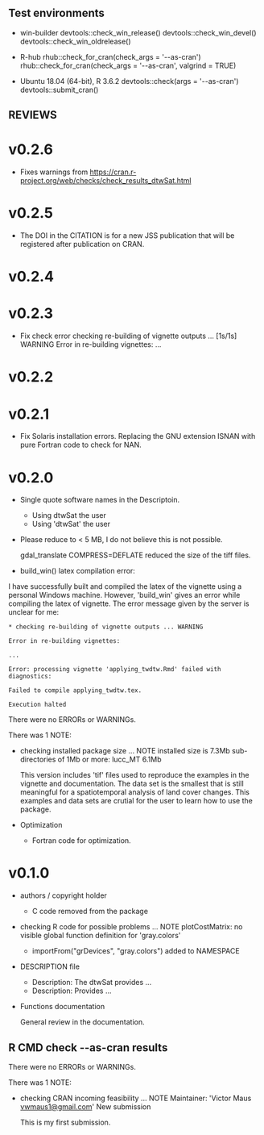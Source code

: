 ## Test environments
* win-builder 
  devtools::check_win_release()
  devtools::check_win_devel()
  devtools::check_win_oldrelease()

* R-hub 
  rhub::check_for_cran(check_args = '--as-cran')
  rhub::check_for_cran(check_args = '--as-cran', valgrind = TRUE)

* Ubuntu 18.04 (64-bit), R 3.6.2 
  devtools::check(args = '--as-cran')
  devtools::submit_cran()

## REVIEWS

# v0.2.6

* Fixes warnings from https://cran.r-project.org/web/checks/check_results_dtwSat.html

# v0.2.5

* The DOI in the CITATION is for a new JSS publication that will be registered after publication on CRAN.

# v0.2.4

# v0.2.3

* Fix check error 
   checking re-building of vignette outputs ... [1s/1s] WARNING 
   Error in re-building vignettes: 
   ... 

# v0.2.2

# v0.2.1

* Fix Solaris installation errors. 
    Replacing the GNU extension ISNAN with pure Fortran code to check for NAN. 

# v0.2.0

* Single quote software names in the Descriptoin.
  
    - Using dtwSat the user 
    + Using 'dtwSat' the user 

* Please reduce to < 5 MB, I do not believe this is not possible. 
  
    gdal_translate COMPRESS=DEFLATE reduced the size of the tiff files. 
  
* build_win() latex compilation error: 

I have successfully built and compiled the latex of the vignette using a personal Windows machine. However, 'build_win' gives an error while compiling the latex of vignette. The error message given by the server is unclear for me:

    * checking re-building of vignette outputs ... WARNING

    Error in re-building vignettes:

    ...

    Error: processing vignette 'applying_twdtw.Rmd' failed with diagnostics:

    Failed to compile applying_twdtw.tex.

    Execution halted





There were no ERRORs or WARNINGs. 

There was 1 NOTE:

* checking installed package size ... NOTE
  installed size is  7.3Mb
  sub-directories of 1Mb or more:
    lucc_MT   6.1Mb

  This version includes 'tif' files used to reproduce the examples in the vignette and documentation. The data set is the smallest that is still meaningful for a spatiotemporal analysis of land cover changes. This examples and data sets are crutial for the user to learn how to use the package. 

* Optimization 
 
  + Fortran code for optimization. 

# v0.1.0

* authors / copyright holder

  - C code removed from the package 
 
* checking R code for possible problems ... NOTE
plotCostMatrix: no visible global function definition for 'gray.colors'

  + importFrom("grDevices", "gray.colors") added to NAMESPACE

* DESCRIPTION file

  - Description: The dtwSat provides ...
  + Description: Provides ...

* Functions documentation 

  General review in the documentation.


## R CMD check --as-cran results
There were no ERRORs or WARNINGs. 

There was 1 NOTE:

* checking CRAN incoming feasibility ... NOTE
  Maintainer: 'Victor Maus <vwmaus1@gmail.com>'
  New submission

  This is my first submission.

